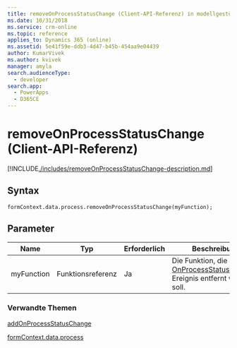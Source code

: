 ```yaml
---
title: removeOnProcessStatusChange (Client-API-Referenz) in modellgestützten Apps | MicrosoftDocs
ms.date: 10/31/2018
ms.service: crm-online
ms.topic: reference
applies_to: Dynamics 365 (online)
ms.assetid: 5e41f59e-ddb3-4d47-b45b-454aa9e04439
author: KumarVivek
ms.author: kvivek
manager: amyla
search.audienceType:
  - developer
search.app:
  - PowerApps
  - D365CE
---
```

# <a name="removeonprocessstatuschange-client-api-reference"></a>removeOnProcessStatusChange (Client-API-Referenz)



[!INCLUDE[./includes/removeOnProcessStatusChange-description.md](./includes/removeOnProcessStatusChange-description.md)]

## <a name="syntax"></a>Syntax

`formContext.data.process.removeOnProcessStatusChange(myFunction);`

## <a name="parameter"></a>Parameter

|Name|Typ|Erforderlich|Beschreibung|
|--|--|--|--|
|myFunction|Funktionsreferenz|Ja|Die Funktion, die aus dem [OnProcessStatusChange](../../events/onprocessstatuschange.md)-Ereignis entfernt werden soll.|

### <a name="related-topics"></a>Verwandte Themen

[addOnProcessStatusChange](addOnProcessStatusChange.md)
 
[formContext.data.process](../../formContext-data-process.md)
 


